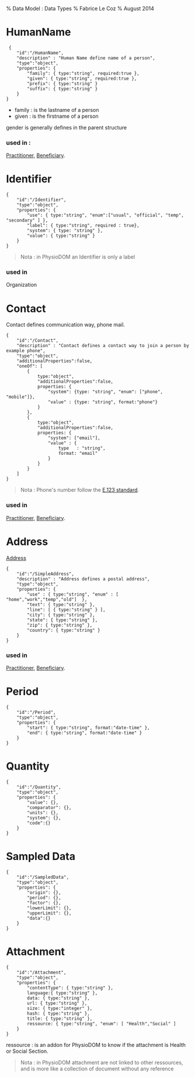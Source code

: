 % Data Model : Data Types
% Fabrice Le Coz
% August 2014

# HumanName

~~~
 {
    "id":"/HumanName",
    "description" : "Human Name define name of a person",
    "type":"object",
    "properties": {
        "family": { type:"string", required:true },
        "given": { type:"string", required:true },
        "prefix": { type:"string" }
        "suffix": { type:"string" }
    }
}
~~~

 - family : is the lastname of a person
 - given : is the firstname of a person
 
gender is generally defines in the parent structure
 
### used in :

[Practitioner][Practitioner], [Beneficiary][Beneficiary].

# Identifier

~~~
{
    "id":"/Identifier",
    "type":"object",
    "properties": {
        "use": { type:"string", "enum":["usual", "official", "temp", "secondary" ] },
        "label": { type:"string", required : true},
        "system": { type: "string" },
        "value": { type:"string" }
    }
}
~~~

> Nota : in PhysioDOM an Identifier is only a label

### used in

Organization
    
# Contact

Contact defines communication way, phone mail.

~~~
{
	"id":"/Contact",
	"description" : "Contact defines a contact way to join a person by example phone",
	"type":"object",
	"additionalProperties":false,
	"oneOf": [
 		{
 			type:"object",
 			"additionalProperties":false,
 			properties: {
 				"system": {type: "string", "enum": ["phone", "mobile"]},
 				"value" : {type: "string", format:"phone"}
 			}
 		},
 		{
 			type:"object",
 			"additionalProperties":false,
 			properties: {
 				"system": ["email"],
 				"value" : {
 					type   : "string",
 					format: "email"
 				}
 			}
 		}
 	]
}
~~~

> Nota : Phone's number follow the [E.123 standard](http://en.wikipedia.org/wiki/E.123).

### used in

[Practitioner][Practitioner], [Beneficiary][Beneficiary].

# Address

[Address](http://www.hl7.org/implement/standards/fhir/datatypes.html#address)
~~~
{
    "id":"/SimpleAddress",
    "description" : "Address defines a postal address",
    "type":"object",
    "properties": {
        "use" : { type:"string", "enum" : [ "home","work","temp","old"]  },
        "text": { type:"string" },
        "line": [ { type:"string" } ],
        "city": { type:"string" },
        "state": { type:"string" },
        "zip": { type:"string" },
        "country": { type:"string" }
    }
}
~~~

### used in

[Practitioner][Practitioner], [Beneficiary][Beneficiary].


# Period

~~~
{
    "id":"/Period",
    "type":"object",
    "properties": {
        "start": { type:"string", format:"date-time" },
        "end": { type:"string", format:"date-time" }
    }
}
~~~

# Quantity
 
~~~
{
    "id":"/Quantity",
    "type":"object",
    "properties": {
        "value": {},
        "comparator": {},
        "units": {},
        "system": {},
        "code":{}
    }
}
~~~

# Sampled Data

~~~
{
    "id":"/SampledData",
    "type":"object",
    "properties": {
        "origin": {},
        "period": {},
        "factor": {},
        "lowerLimit": {},
        "upperLimit": {},
        "data":{}
    }
}
~~~

# Attachment

~~~
{
    "id":"/Attachment",
    "type":"object",
    "properties": {
        "contentType": { type:"string" },
        language:{ type:"string" },
        data: { type:"string" },
        url: { type:"string" },
        size: { type:"integer" },
        hash: { type:"string" },
        title: { type:"string" },
        ressource: { type:"string", "enum": [ "Health","Social" ]
    }
}
~~~

ressource : is an addon for PhysioDOM to know if the attachment is Health or Social Section.

> Nota : in PhysioDOM attachment are not linked to other ressources, and is more like a collection of document without 
any reference

[Practitioner]: practitioner.md "Practitioner Data model"
[Beneficiary]: beneficiary.md "Beneficiary Data model"